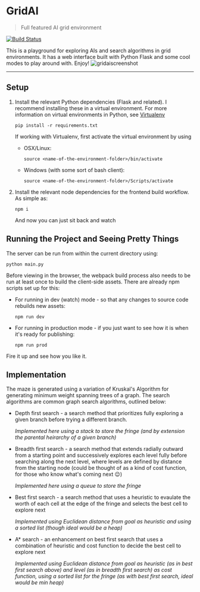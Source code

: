 # GridAI
>Full featured AI grid environment

[![Build Status](https://travis-ci.org/ananthamapod/GridAI.svg?branch=master)](https://travis-ci.org/ananthamapod/GridAI)

This is a playground for exploring AIs and search algorithms in grid environments. It has a web interface built with Python Flask and some cool modes to play around with. Enjoy!
![gridaiscreenshot](https://user-images.githubusercontent.com/5254722/31338745-80177be2-acce-11e7-9058-cc9f7a6b1c7c.png)

---

## Setup
1. Install the relevant Python dependencies (Flask and related). I recommend installing these in a virtual environment. For more information on virtual environments in Python, see [Virtualenv](http://docs.python-guide.org/en/latest/dev/virtualenvs/)

       pip install -r requirements.txt

    If working with Virtualenv, first activate the virtual environment by using
    * OSX/Linux:

          source <name-of-the-environment-folder>/bin/activate


    * Windows (with some sort of bash client):

          source <name-of-the-environment-folder>/Scripts/activate

2. Install the relevant node dependencies for the frontend build workflow. As simple as:

       npm i
   
   And now you can just sit back and watch

## Running the Project and Seeing Pretty Things
The server can be run from within the current directory using:

    python main.py
    
Before viewing in the browser, the webpack build process also needs to be run at least once to build the client-side assets. There are already npm scripts set up for this:

* For running in dev (watch) mode - so that any changes to source code rebuilds new assets:

      npm run dev


* For running in production mode - if you just want to see how it is when it's ready for publishing:

      npm run prod

Fire it up and see how you like it.

## Implementation
The maze is generated using a variation of Kruskal's Algorithm for generating minimum weight spanning trees of a graph. The search algorithms are common graph search algorithms, outlined below:

* Depth first search - a search method that prioritizes fully exploring a given branch before trying a different branch.

    *Implemented here using a stack to store the fringe (and by extension the parental heirarchy of a given branch)*

* Breadth first search - a search method that extends radially outward from a starting point and successively explores each level fully before searching along the next level, where levels are defined by distance from the starting node (could be thought of as a kind of cost function, for those who know what's coming next :wink:)

    *Implemented here using a queue to store the fringe*

* Best first search - a search method that uses a heuristic to evaulate the worth of each cell at the edge of the fringe and selects the best cell to explore next

    *Implemented using Euclidean distance from goal as heuristic and using a sorted list (though ideal would be a heap)*

* A\* search - an enhancement on best first search that uses a combination of heuristic and cost function to decide the best cell to explore next

    *Implemented using Euclidean distance from goal as heuristic (as in best first search above) and level (as in breadth first search) as cost function, using a sorted list for the fringe (as with best first search, ideal would be min heap)*
